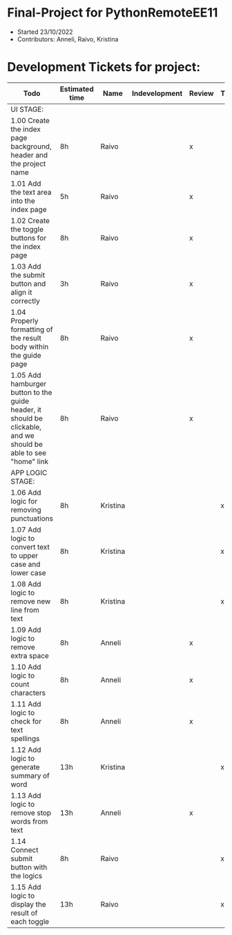 # Final-Project for PythonRemoteEE11
* Started 23/10/2022
* Contributors: Anneli, Raivo, Kristina


# Development Tickets for project:

| Todo                                                                                                            | Estimated time | Name     | Indevelopment | Review | Testing | Done |
|-----------------------------------------------------------------------------------------------------------------|----------------|----------|--------|--------|---------|------|
| UI STAGE:                                                                                                       |                |          |        |        |         |      |
| 1.00 Create the index page background, header and the project name                                              | 8h| Raivo    |        | x      |         |      |
| 1.01 Add the text area into the index page                                                                      | 5h| Raivo    |        | x      |         |      |
| 1.02 Create the toggle buttons for the index page                                                               | 8h| Raivo    |        | x      |         |      |
| 1.03 Add the submit button and align it correctly                                                               | 3h | Raivo    |        | x      |         |      |
| 1.04 Properly formatting of the result body within the guide page                                               | 8h| Raivo    |        | x      |         |      |
| 1.05 Add hamburger button to the guide header, it should be clickable, and we should be able to see "home" link | 8h| Raivo    |        | x      |         |      |
| APP LOGIC STAGE:                                                                                                |                |          |        |        |         |      |
| 1.06 Add logic for removing punctuations                                                                        | 8h | Kristina |        |        | x       |      |
| 1.07 Add logic to convert text to upper case and lower case                                                     | 8h  | Kristina |        |        | x       |      |
| 1.08 Add logic to remove new line from text                                                                     | 8h  | Kristina |        |        | x       |      |
| 1.09 Add logic to remove extra space                                                                            | 8h| Anneli   |        | x      |         |      |
| 1.10 Add logic to count characters                                                                              | 8h | Anneli   |        | x      |         |      |
| 1.11 Add logic to check for text spellings                                                                      | 8h| Anneli   |        | x      |         |      |
| 1.12 Add logic to generate summary of word                                                                      | 13h | Kristina |        |        | x       |      |
| 1.13 Add logic to remove stop words from text                                                                   | 13h| Anneli   |        | x      |         |      |
| 1.14 Connect submit button with the logics                                                                      | 8h| Raivo    |        |        | x       |      |
| 1.15 Add logic to display the result of each toggle                                                             | 13h| Raivo    |        |        | x       |      |